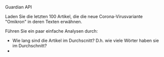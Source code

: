 

Guardian API

Laden Sie die letzten 100 Artikel, die die neue Corona-Virusvariante "Omikron" in deren Texten erwähnen. 

Führen Sie ein paar einfache Analysen durch: 

* Wie lang sind die Artikel im Durchscnitt? D.h. wie viele Wörter haben sie im Durchschnitt?  
* 
